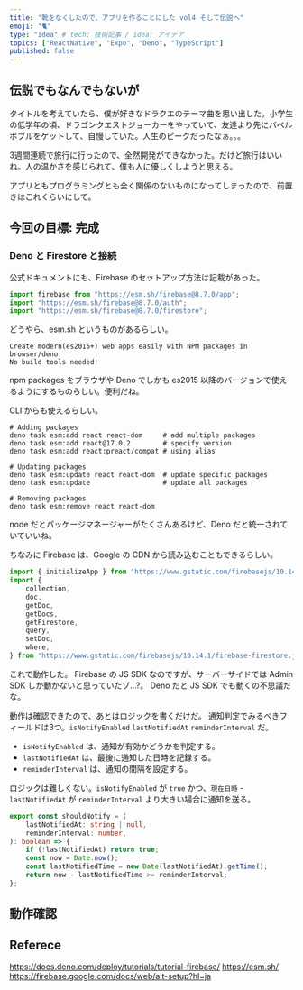 ```yaml
---
title: "靴をなくしたので、アプリを作ることにした vol4 そして伝説へ"
emoji: "🐈"
type: "idea" # tech: 技術記事 / idea: アイデア
topics: ["ReactNative", "Expo", "Deno", "TypeScript"]
published: false
---
```


## 伝説でもなんでもないが
タイトルを考えていたら、僕が好きなドラクエのテーマ曲を思い出した。小学生の低学年の頃、ドラゴンクエストジョーカーをやっていて、友達より先にバベルボブルをゲットして、自慢していた。人生のピークだったなぁ。。。

3週間連続で旅行に行ったので、全然開発ができなかった。だけど旅行はいいね。人の温かさを感じられて、僕も人に優しくしようと思える。

アプリともプログラミングとも全く関係のないものになってしまったので、前置きはこれくらいにして。

## 今回の目標: 完成
### Deno と Firestore と接続
公式ドキュメントにも、Firebase のセットアップ方法は記載があった。
```js
import firebase from "https://esm.sh/firebase@8.7.0/app";
import "https://esm.sh/firebase@8.7.0/auth";
import "https://esm.sh/firebase@8.7.0/firestore";
```
どうやら、esm.sh というものがあるらしい。
```
Create modern(es2015+) web apps easily with NPM packages in browser/deno.
No build tools needed!
```
npm packages をブラウザや Deno でしかも es2015 以降のバージョンで使えるようにするものらしい。便利だね。

CLI からも使えるらしい。
```
# Adding packages
deno task esm:add react react-dom     # add multiple packages
deno task esm:add react@17.0.2        # specify version
deno task esm:add react:preact/compat # using alias

# Updating packages
deno task esm:update react react-dom  # update specific packages
deno task esm:update                  # update all packages

# Removing packages
deno task esm:remove react react-dom
```
node だとパッケージマネージャーがたくさんあるけど、Deno だと統一されていていいね。

ちなみに Firebase は、Google の CDN から読み込むこともできるらしい。
```js
import { initializeApp } from "https://www.gstatic.com/firebasejs/10.14.1/firebase-app.js";
import {
    collection,
    doc,
    getDoc,
    getDocs,
    getFirestore,
    query,
    setDoc,
    where,
} from "https://www.gstatic.com/firebasejs/10.14.1/firebase-firestore.js";
```

これで動作した。
Firebase の JS SDK なのですが、サーバーサイドでは Admin SDK しか動かないと思っていたゾ...?。
Deno だと JS SDK でも動くの不思議だな。

動作は確認できたので、あとはロジックを書くだけだ。
通知判定でみるべきフィールドは3つ。`isNotifyEnabled` `lastNotifiedAt` `reminderInterval` だ。

- `isNotifyEnabled` は、通知が有効かどうかを判定する。
- `lastNotifiedAt` は、最後に通知した日時を記録する。
- `reminderInterval` は、通知の間隔を設定する。

ロジックは難しくない。`isNotifyEnabled` が `true` かつ、`現在日時` -`lastNotifiedAt` が `reminderInterval` より大きい場合に通知を送る。

```typescript
export const shouldNotify = (
    lastNotifiedAt: string | null,
    reminderInterval: number,
): boolean => {
    if (!lastNotifiedAt) return true;
    const now = Date.now();
    const lastNotifiedTime = new Date(lastNotifiedAt).getTime();
    return now - lastNotifiedTime >= reminderInterval;
};
```

## 動作確認




## Referece
https://docs.deno.com/deploy/tutorials/tutorial-firebase/
https://esm.sh/
https://firebase.google.com/docs/web/alt-setup?hl=ja

